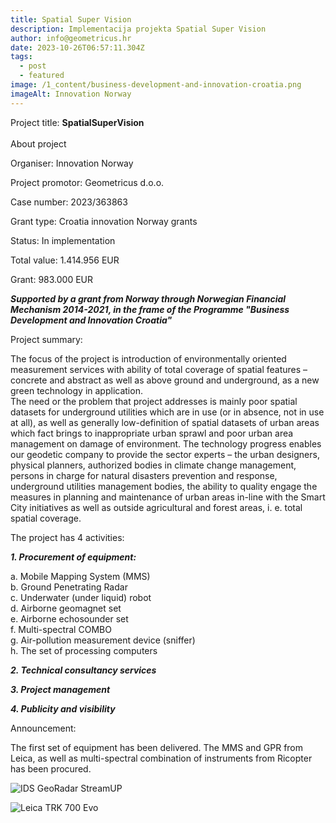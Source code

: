 ```yaml
---
title: Spatial Super Vision
description: Implementacija projekta Spatial Super Vision
author: info@geometricus.hr
date: 2023-10-26T06:57:11.304Z
tags:
  - post
  - featured
image: /1_content/business-development-and-innovation-croatia.png
imageAlt: Innovation Norway
---
```





P﻿roject title: **SpatialSuperVision**\
\
About project

Organiser: Innovation Norway

Project promotor: Geometricus d.o.o.

Case number: 2023/363863

Grant type: Croatia innovation Norway grants

Status: In implementation

Total value: 1.414.956 EUR

Grant: 983.000 EUR

***Supported by a grant from Norway through Norwegian Financial Mechanism 2014-2021, in the frame of the Programme "Business Development and Innovation Croatia"***

Project summary:

The focus of the project is introduction of environmentally oriented measurement services with ability of total coverage of spatial features – concrete and abstract as well as above ground and underground, as a new green technology in application.\
The need or the problem that project addresses is mainly poor spatial datasets for underground utilities which are in use (or in absence, not in use at all), as well as generally low-definition of spatial datasets of urban areas which fact brings to inappropriate urban sprawl and poor urban area management on damage of environment. The technology progress enables our geodetic company to provide the sector experts – the urban designers, physical planners, authorized bodies in climate change management, persons in charge for natural disasters prevention and response, underground utilities management bodies, the ability to quality engage the measures in planning and maintenance of urban areas in-line with the Smart City initiatives as well as outside agricultural and forest areas, i. e. total spatial coverage.

The project has 4 activities:

***1. Procurement of equipment:***  

a. Mobile Mapping System (MMS) \
b. Ground Penetrating Radar \
c. Underwater (under liquid) robot \
d. Airborne geomagnet set \
e. Airborne echosounder set \
f. Multi-spectral COMBO \
g. Air-pollution measurement device (sniffer) \
h. The set of processing computers 

***2. Technical consultancy services***

***3. Project management***

***4. Publicity and visibility***

Announcement:

The first set of equipment has been delivered. The MMS and GPR from Leica, as well as multi-spectral combination of instruments from Ricopter has been procured.

![IDS GeoRadar StreamUP](/1_content/capture2-small-.png "IDS GeoRadar StreamUP")





![Leica TRK 700 Evo](/1_content/capture-small-.png "Leica TRK 700 Evo")